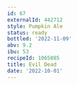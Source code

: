 ```yaml
---
id: 67
externalId: 442712
style: Pumpkin Ale
status: ready
bottled: '2022-11-09'
abv: 9.2
ibu: 53
recipeId: 1065085
title: Evil Dead
date: '2022-10-01'
---
```

